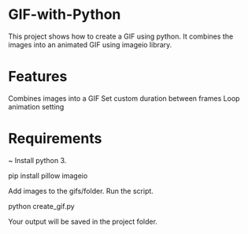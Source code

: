 # GIF-with-Python

This project shows how to create a GIF using python.
It combines the images into an animated GIF using imageio library.

# Features

Combines images into a GIF
Set custom duration between frames
Loop animation setting

# Requirements

~ Install python 3.

pip install pillow imageio

Add images to the gifs/folder.
Run the script.

python create_gif.py

Your output will be saved in the project folder.
